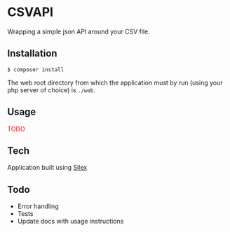 # CSVAPI

Wrapping a simple json API around your CSV file.

## Installation

```$ composer install```

The web root directory from which the application must by run (using your php server of choice) is ```./web```.

## Usage

<span style="color:red">TODO</span>

## Tech

Application built using [Silex]("silex.sensiolabs.org")

## Todo

* Error handling
* Tests
* Update docs with usage instructions
